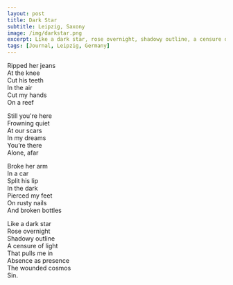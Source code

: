 ```yaml
---
layout: post
title: Dark Star
subtitle: Leipzig, Saxony
image: /img/darkstar.png
excerpt: Like a dark star, rose overnight, shadowy outline, a censure of light ...
tags: [Journal, Leipzig, Germany]
---
```


Ripped her jeans  
At the knee  
Cut his teeth  
In the air  
Cut my hands  
On a reef  

Still you're here  
Frowning quiet  
At our scars  
In my dreams  
You’re there  
Alone, afar  

Broke her arm  
In a car  
Split his lip  
In the dark  
Pierced my feet  
On rusty nails  
And broken bottles  

Like a dark star  
Rose overnight  
Shadowy outline  
A censure of light  
That pulls me in  
Absence as presence  
The wounded cosmos  
Sin.  
